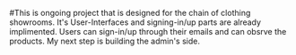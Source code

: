 #This is ongoing project that is designed for the chain of clothing showrooms. It's User-Interfaces and signing-in/up parts are already implimented. Users can sign-in/up through their emails and can obsrve the products. My next step is building the admin's side.
